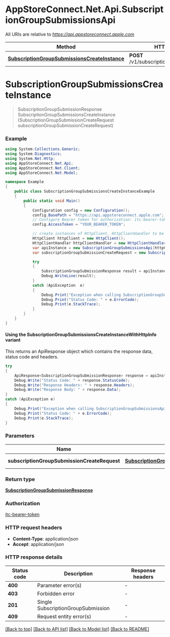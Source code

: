 # AppStoreConnect.Net.Api.SubscriptionGroupSubmissionsApi

All URIs are relative to *https://api.appstoreconnect.apple.com*

| Method | HTTP request | Description |
|--------|--------------|-------------|
| [**SubscriptionGroupSubmissionsCreateInstance**](SubscriptionGroupSubmissionsApi.md#subscriptiongroupsubmissionscreateinstance) | **POST** /v1/subscriptionGroupSubmissions |  |

<a name="subscriptiongroupsubmissionscreateinstance"></a>
# **SubscriptionGroupSubmissionsCreateInstance**
> SubscriptionGroupSubmissionResponse SubscriptionGroupSubmissionsCreateInstance (SubscriptionGroupSubmissionCreateRequest subscriptionGroupSubmissionCreateRequest)



### Example
```csharp
using System.Collections.Generic;
using System.Diagnostics;
using System.Net.Http;
using AppStoreConnect.Net.Api;
using AppStoreConnect.Net.Client;
using AppStoreConnect.Net.Model;

namespace Example
{
    public class SubscriptionGroupSubmissionsCreateInstanceExample
    {
        public static void Main()
        {
            Configuration config = new Configuration();
            config.BasePath = "https://api.appstoreconnect.apple.com";
            // Configure Bearer token for authorization: itc-bearer-token
            config.AccessToken = "YOUR_BEARER_TOKEN";

            // create instances of HttpClient, HttpClientHandler to be reused later with different Api classes
            HttpClient httpClient = new HttpClient();
            HttpClientHandler httpClientHandler = new HttpClientHandler();
            var apiInstance = new SubscriptionGroupSubmissionsApi(httpClient, config, httpClientHandler);
            var subscriptionGroupSubmissionCreateRequest = new SubscriptionGroupSubmissionCreateRequest(); // SubscriptionGroupSubmissionCreateRequest | SubscriptionGroupSubmission representation

            try
            {
                SubscriptionGroupSubmissionResponse result = apiInstance.SubscriptionGroupSubmissionsCreateInstance(subscriptionGroupSubmissionCreateRequest);
                Debug.WriteLine(result);
            }
            catch (ApiException  e)
            {
                Debug.Print("Exception when calling SubscriptionGroupSubmissionsApi.SubscriptionGroupSubmissionsCreateInstance: " + e.Message);
                Debug.Print("Status Code: " + e.ErrorCode);
                Debug.Print(e.StackTrace);
            }
        }
    }
}
```

#### Using the SubscriptionGroupSubmissionsCreateInstanceWithHttpInfo variant
This returns an ApiResponse object which contains the response data, status code and headers.

```csharp
try
{
    ApiResponse<SubscriptionGroupSubmissionResponse> response = apiInstance.SubscriptionGroupSubmissionsCreateInstanceWithHttpInfo(subscriptionGroupSubmissionCreateRequest);
    Debug.Write("Status Code: " + response.StatusCode);
    Debug.Write("Response Headers: " + response.Headers);
    Debug.Write("Response Body: " + response.Data);
}
catch (ApiException e)
{
    Debug.Print("Exception when calling SubscriptionGroupSubmissionsApi.SubscriptionGroupSubmissionsCreateInstanceWithHttpInfo: " + e.Message);
    Debug.Print("Status Code: " + e.ErrorCode);
    Debug.Print(e.StackTrace);
}
```

### Parameters

| Name | Type | Description | Notes |
|------|------|-------------|-------|
| **subscriptionGroupSubmissionCreateRequest** | [**SubscriptionGroupSubmissionCreateRequest**](SubscriptionGroupSubmissionCreateRequest.md) | SubscriptionGroupSubmission representation |  |

### Return type

[**SubscriptionGroupSubmissionResponse**](SubscriptionGroupSubmissionResponse.md)

### Authorization

[itc-bearer-token](../README.md#itc-bearer-token)

### HTTP request headers

 - **Content-Type**: application/json
 - **Accept**: application/json


### HTTP response details
| Status code | Description | Response headers |
|-------------|-------------|------------------|
| **400** | Parameter error(s) |  -  |
| **403** | Forbidden error |  -  |
| **201** | Single SubscriptionGroupSubmission |  -  |
| **409** | Request entity error(s) |  -  |

[[Back to top]](#) [[Back to API list]](../README.md#documentation-for-api-endpoints) [[Back to Model list]](../README.md#documentation-for-models) [[Back to README]](../README.md)

